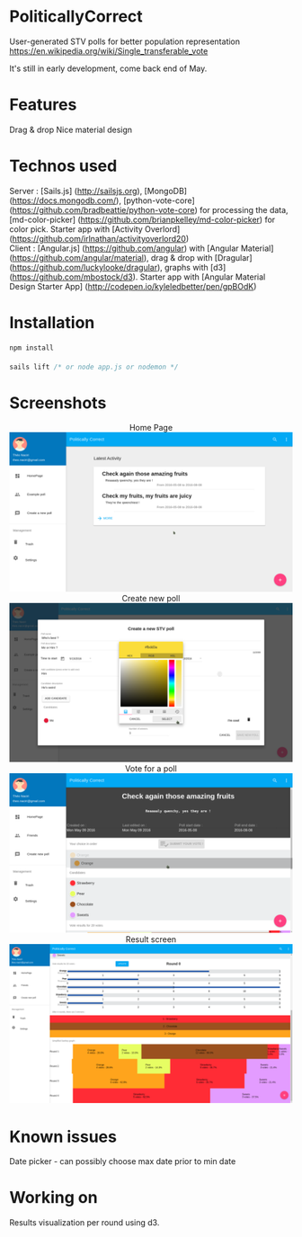 # PoliticallyCorrect
User-generated STV polls for better population representation
https://en.wikipedia.org/wiki/Single_transferable_vote

It's still in early development, come back end of May.

# Features
Drag & drop
Nice material design

# Technos used
Server : [Sails.js] (http://sailsjs.org), [MongoDB] (https://docs.mongodb.com/), [python-vote-core] (https://github.com/bradbeattie/python-vote-core) for processing the data, [md-color-picker] (https://github.com/brianpkelley/md-color-picker) for color pick. Starter app with [Activity Overlord] (https://github.com/irlnathan/activityoverlord20)
<br />
Client : [Angular.js] (https://github.com/angular) with [Angular Material] (https://github.com/angular/material), drag & drop with [Dragular] (https://github.com/luckylooke/dragular), graphs with [d3] (https://github.com/mbostock/d3). Starter app with [Angular Material Design Starter App] (http://codepen.io/kyleledbetter/pen/gpBOdK)

# Installation
```javascript
npm install

sails lift /* or node app.js or nodemon */
```

# Screenshots
<p align="center">
   Home Page
   <img src="demo/Screenshot_2016-05-13_16-49-06.png"/>
   <br />
   Create new poll
   <img src="demo/Screenshot_2016-05-13_17-26-04.png"/>
   <br />
    Vote for a poll
    <img src="demo/Screenshot_2016-05-13_16-48-00.png"/>
    <br />
    Result screen
    <img src="demo/Screenshot_2016-05-14_17-33-52.png"/>
</p>

# Known issues

Date picker - can possibly choose max date prior to min date

# Working on

Results visualization per round using d3.